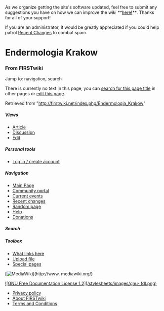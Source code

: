 As we organize getting the site's software updated, feel free to submit any
suggestions you have on how we can improve the wiki
_**_[here!](/index.php/User:Hallry/Suggestions "User:Hallry/Suggestions"
)_**_. Thanks for all of your support!

If you are an administrator, it would be greatly appreciated if you could help
patrol [Recent Changes](/index.php/Special:Recentchanges
"Special:Recentchanges" ) to combat spam.

# Endermologia Krakow

### From FIRSTwiki

Jump to: navigation, search

There is currently no text in this page, you can [search for this page
title](/index.php/Special:Search/Endermologia_Krakow
"Special:Search/Endermologia Krakow" ) in other pages or [edit this
page](http://firstwiki.net/index.php?title=Endermologia_Krakow&action=edit
"http://firstwiki.net/index.php?title=Endermologia_Krakow&action=edit" ).

Retrieved from "<http://firstwiki.net/index.php/Endermologia_Krakow>"

##### Views

  * [Article](/index.php?title=Endermologia_Krakow&action=edit)
  * [Discussion](/index.php?title=Talk:Endermologia_Krakow&action=edit)
  * [Edit](/index.php?title=Endermologia_Krakow&action=edit)

##### Personal tools

  * [Log in / create account](/index.php?title=Special:Userlogin&returnto=Endermologia_Krakow)

[](/index.php/Main_Page "Main Page" )

##### Navigation

  * [Main Page](/index.php/Main_Page)
  * [Community portal](/index.php/FIRSTwiki:Community_portal)
  * [Current events](/index.php/Current_events)
  * [Recent changes](/index.php/Special:Recentchanges)
  * [Random page](/index.php/Special:Random)
  * [Help](/index.php/FIRSTwiki:Help)
  * [Donations](/index.php/FIRSTwiki:Site_support)

##### Search



##### Toolbox

  * [What links here](/index.php/Special:Whatlinkshere/Endermologia_Krakow)
  * [Upload file](/index.php/Special:Upload)
  * [Special pages](/index.php/Special:Specialpages)

[![MediaWiki](/skins/common/images/poweredby_mediawiki_88x31.png)](http://www.
mediawiki.org/)

[![GNU Free Documentation License 1.2](/stylesheets/images/gnu-
fdl.png)](http://www.gnu.org/copyleft/fdl.html)

  * [Privacy policy](/index.php/FIRSTwiki:Privacy_policy "FIRSTwiki:Privacy policy" )
  * [About FIRSTwiki](/index.php/FIRSTwiki:About "FIRSTwiki:About" )
  * [Terms and Conditions](/index.php/FIRSTwiki:Terms_and_conditions "FIRSTwiki:Terms and conditions" )

